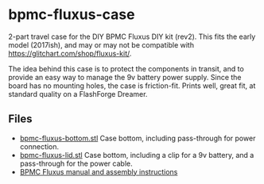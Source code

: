 # bpmc-fluxus-case

2-part travel case for the DIY BPMC Fluxus DIY kit (rev2). This fits the early model (2017ish), and may or may not be compatible with <https://glitchart.com/shop/fluxus-kit/>.

The idea behind this case is to protect the components in transit, and to provide an easy way to manage the 9v battery power supply. Since the board has no mounting holes, the case is friction-fit. Prints well, great fit, at standard quality on a FlashForge Dreamer.

## Files

* [bpmc-fluxus-bottom.stl](bpmc-fluxus-bottom.stl) Case bottom, including pass-through for power connection.
* [bpmc-fluxus-lid.stl](bpmc-fluxus-lid.stl) Case bottom, including a clip for a 9v battery, and a pass-through for the power cable.
* [BPMC Fluxus manual and assembly instructions](https://glitchart.com/f-diy)



